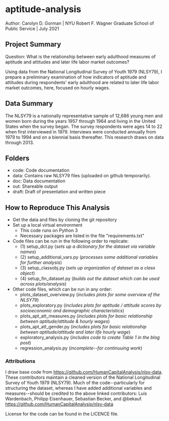 # aptitude-analysis
Author: Carolyn D. Gorman | NYU Robert F. Wagner Graduate School of Public Service | July 2021

## Project Summary 
Question: What is the relationship between early adulthood measures of aptitude and attitudes and later life labor market outcomes?

Using data from the National Longitudinal Survey of Youth 1979 (NLSY79), I prepare a preliminary examination of how indicators of aptitude and attitudes during respondents' early adulthood are related to later life labor market outcomes, here, focused on hourly wages.

## Data Summary 
The NLSY79 is a nationally representative sample of 12,686 young men and women born during the years 1957 through 1964 and living in the United States when the survey began. The survey respondents were ages 14 to 22 when first interviewed in 1979. Interviews were conducted annually from 1979 to 1994 and on a biennial basis thereafter. This research draws on data through 2013. 

## Folders 
- code: Code documentation 
- data: Contains raw NLSY79 files (uploaded on github temporarily). 
- doc: Data documentation 
- out: Shareable output 
- draft: Draft of presentation and written piece  

## How to Reproduce This Analysis
- Get the data and files by cloning the git repository
- Set up a local virtual environment 
    - This code runs on Python 3
    - Necessary packages are listed in the file "requirements.txt"  
- Code files can be run in the following order to replicate: 
    - (1) setup_dct.py (*sets up a dictionary for the dataset via variable names*)
    - (2) setup_additional_vars.py (*processes some additional variables for further analysis*) 
    - (3) setup_classobj.py (*sets up organization of dataset as a class object*)
    - (4) setup_fin_dataset.py (*builds out the dataset which can be used across plots/analysis*)
 - Other code files, which can be run in any order:
    - plots_dataset_overview.py (*includes plots for some overview of the NLSY79*)
    - plots_exploratory.py (*includes plots for aptitude / attitude scores by socioeconomic and demographic characteristics*)
    - plots_apt_att_measures.py (*includes plots for basic relationship between aptitude/attitude & hourly wages*)
    - plots_apt_att_gender.py (*includes plots for basic relationship between aptitude/attitude and later life hourly wage*)
    - exploratory_analysis.py (*includes code to create Table 1 in the blog post*)
    - regression_analysis.py (*incomplete--for continuuing work*)



### Attributions 
I draw base code from https://github.com/HumanCapitalAnalysis/nlsy-data. These contributors maintain a cleaned version of the National Longitudinal Survey of Youth 1979 (NLSY79). Much of the code--particularly for structuring the dataset, whereas I have added additional variables and measures--should be credited to the above linked contributors: Luis Wardenbach, Philipp Eisenhauer, Sebastian Becker, and @bekauf.
https://github.com/HumanCapitalAnalysis/nlsy-data

License for the code can be found in the LICENCE file.
